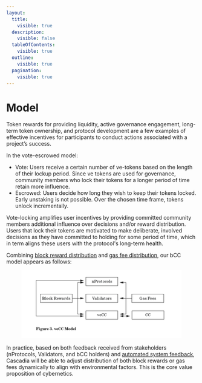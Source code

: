```yaml
---
layout:
  title:
    visible: true
  description:
    visible: false
  tableOfContents:
    visible: true
  outline:
    visible: true
  pagination:
    visible: true
---
```


# Model

Token rewards for providing liquidity, active governance engagement, long-term token ownership, and protocol development are a few examples of effective incentives for participants to conduct actions associated with a project’s success.

In the vote-escrowed model:

* Vote: Users receive a certain number of ve-tokens based on the length of their lockup period.  Since ve tokens are used for governance, community members who lock their tokens for a longer period of time retain more influence.
* Escrowed: Users decide how long they wish to keep their tokens locked. Early unstaking is not possible.  Over the chosen time frame, tokens unlock incrementally.

Vote-locking amplifies user incentives by providing committed community members additional influence over decisions and/or reward distribution.  Users that lock their tokens are motivated to make deliberate, involved decisions as they have committed to holding for some period of time, which in term aligns these users with the protocol's long-term health.

Combining [block reward distribution](../../network/distribution/block-rewards.md) and [gas fee distribution](../../network/distribution/gas-fees.md), our bCC model appears as follows:

<figure><img src="../../.gitbook/assets/image.png" alt=""><figcaption></figcaption></figure>

In practice, based on both feedback received from stakeholders (nProtocols, Validators, and bCC holders) and [automated system feedback](../../cybernetics/system-design.md), Cascadia will be able to adjust distribution of both block rewards or gas fees dynamically to align with environmental factors. This is the core value proposition of cybernetics.
